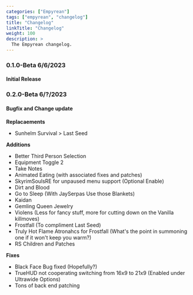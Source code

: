 ```yaml
---
categories: ["Empyrean"]
tags: ["empyrean", "changelog"] 
title: "Changelog"
linkTitle: "Changelog"
weight: 100
description: >
  The Empyrean changelog.
---
```


### 0.1.0-Beta 6/6/2023
#### Initial Release

### 0.2.0-Beta 6/?/2023
#### Bugfix and Change update
__Replacaements__
- Sunhelm Survival > Last Seed

__Additions__
- Better Third Person Selection
- Equipment Toggle 2
- Take Notes
- Animated Eating (with associated fixes and patches)
- SkyrimSoulsRE for unpaused menu support (Optional Enable)
- Dirt and Blood
- Go to Sleep (With JaySerpas Use those Blankets)
- Kaidan
- Gemling Queen Jewelry
- Violens (Less for fancy stuff, more for cutting down on the Vanilla killmoves)
- Frostfall (To compliment Last Seed)
- Truly Hot Flame Atronahcs for Frostfall (What's the point in summoning one if it won't keep you warm?)
- RS Children and Patches

__Fixes__
- Black Face Bug fixed (Hopefully?)
- TrueHUD not cooperating switching from 16x9 to 21x9 (Enabled under Ultrawide Options)
- Tons of back end patching
